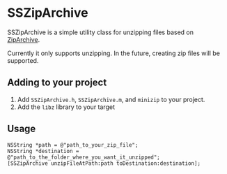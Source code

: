 # SSZipArchive

SSZipArchive is a simple utility class for unzipping files based on [ZipArchive](http://code.google.com/p/ziparchive).

Currently it only supports unzipping. In the future, creating zip files will be supported.

## Adding to your project

1. Add `SSZipArchive.h`, `SSZipArchive.m`, and `minizip` to your project.
2. Add the `libz` library to your target

## Usage

    NSString *path = @"path_to_your_zip_file";
    NSString *destination = @"path_to_the_folder_where_you_want_it_unzipped";
    [SSZipArchive unzipFileAtPath:path toDestination:destination];
